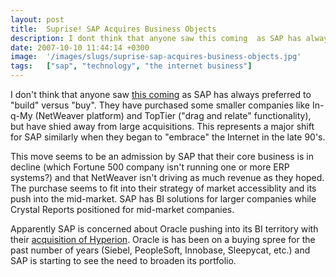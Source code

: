 ```yaml
---
layout: post
title:  Suprise! SAP Acquires Business Objects
description: I dont think that anyone saw this coming  as SAP has always preferred to build versus buy. They have purchased some smaller companies like In-q-My (NetWeaver platform) and TopTier (drag and relate functionality), but have shied away from large acquisitions. This represents a major shift for SAP similarly when they began to embrace the Internet in the late 90s. This move seems to be an admission by SAP that their core business is in decline (which Fortune 500 company isnt running one or more ERP 
date: 2007-10-10 11:44:14 +0300
image:  '/images/slugs/suprise-sap-acquires-business-objects.jpg'
tags:   ["sap", "technology", "the internet business"]
---
```

<p>I don't think that anyone saw <a href="http://www.infoworld.com/article/07/10/08/SAP-and-Business-Objects-explain-strategy-shifts_1.html?source=searchresult" target="_blank">this coming</a> as SAP has always preferred to "build" versus "buy". They have purchased some smaller companies like In-q-My (NetWeaver platform) and TopTier ("drag and relate" functionality), but have shied away from large acquisitions. This represents a major shift for SAP similarly when they began to "embrace" the Internet in the late 90's.</p>
<p>This move seems to be an admission by SAP that their core business is in decline (which Fortune 500 company isn't running one or more ERP systems?) and that NetWeaver isn't driving as much revenue as they hoped. The purchase seems to fit into their strategy of market accessiblity and its push into the mid-market. SAP has BI solutions for larger companies while Crystal Reports positioned for mid-market companies.</p>
<p>Apparently SAP is concerned about Oracle pushing into its BI territory with their <a href="http://www.news.com/2100-1012_3-6163325.html" target="_blank">acquisition of Hyperion</a>. Oracle is has been on a buying spree for the past number of years (Siebel, PeopleSoft, Innobase, Sleepycat, etc.) and SAP is starting to see the need to broaden its portfolio.</p>

